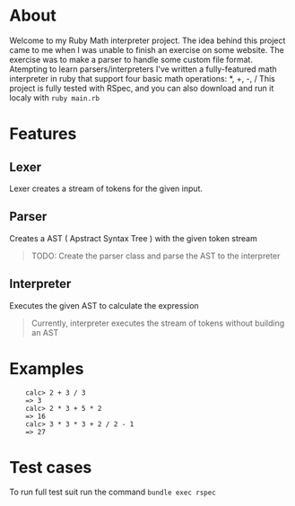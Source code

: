 # About
Welcome to my Ruby Math interpreter project. The idea behind this project came to me when I was unable to finish
an exercise on some website. The exercise was to make a parser to handle some custom file format.
Atempting to learn parsers/interpreters I've written a fully-featured math interpreter in ruby that support
four basic math operations: *, +, -, /
This project is fully tested with RSpec, and you can also download and run it localy with `ruby main.rb`

# Features
## Lexer
Lexer creates a stream of tokens for the given input. 
## Parser
Creates a AST ( Apstract Syntax Tree ) with the given token stream
> TODO: Create the parser class and parse the AST to the interpreter
## Interpreter
Executes the given AST to calculate the expression
> Currently, interpreter executes the stream of tokens without building an AST

# Examples
```
	calc> 2 + 3 / 3
	=> 3
	calc> 2 * 3 + 5 * 2
	=> 16
	calc> 3 * 3 * 3 + 2 / 2 - 1
	=> 27
```

# Test cases
To run full test suit run the command `bundle exec rspec`
